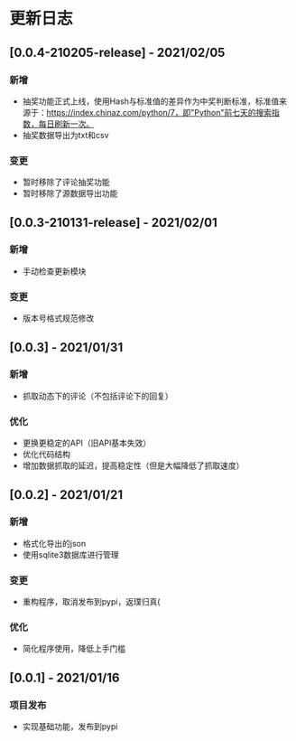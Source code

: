 # 更新日志

## [0.0.4-210205-release] - 2021/02/05

### 新增

- 抽奖功能正式上线，使用Hash与标准值的差异作为中奖判断标准，标准值来源于：https://index.chinaz.com/python/7，即"Python"前七天的搜索指数，每日刷新一次。
- 抽奖数据导出为txt和csv

### 变更

- 暂时移除了评论抽奖功能
- 暂时移除了源数据导出功能



## [0.0.3-210131-release] - 2021/02/01

### 新增

- 手动检查更新模块

### 变更

- 版本号格式规范修改



## [0.0.3] - 2021/01/31

### 新增

- 抓取动态下的评论（不包括评论下的回复）

### 优化

- 更换更稳定的API（旧API基本失效）
- 优化代码结构
- 增加数据抓取的延迟，提高稳定性（但是大幅降低了抓取速度）



## [0.0.2] - 2021/01/21

### 新增

- 格式化导出的json
- 使用sqlite3数据库进行管理

### 变更

- 重构程序，取消发布到pypi，返璞归真(

### 优化

- 简化程序使用，降低上手门槛



## [0.0.1] - 2021/01/16

### 项目发布

- 实现基础功能，发布到pypi